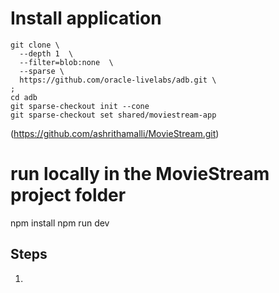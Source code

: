 # Install application
```
git clone \
  --depth 1  \
  --filter=blob:none  \
  --sparse \
  https://github.com/oracle-livelabs/adb.git \
;
cd adb
git sparse-checkout init --cone
git sparse-checkout set shared/moviestream-app
```

(https://github.com/ashrithamalli/MovieStream.git)

# run locally in the MovieStream project folder
npm install
npm run dev

## Steps
1. 